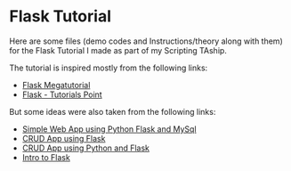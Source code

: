 # Flask Tutorial

Here are some files (demo codes and Instructions/theory along with them) for the Flask Tutorial I made as part of my Scripting TAship.

The tutorial is inspired mostly from the following links:

* [Flask Megatutorial](https://blog.miguelgrinberg.com/post/the-flask-mega-tutorial-part-i-hello-world-legacy)
* [Flask - Tutorials Point](https://www.tutorialspoint.com/flask/index.htm)

But some ideas were also taken from the following links:

* [Simple Web App using Python Flask and MySql](https://code.tutsplus.com/tutorials/creating-a-web-app-from-scratch-using-python-flask-and-mysql--cms-22972)
* [CRUD App using Flask](https://scotch.io/tutorials/build-a-crud-web-app-with-python-and-flask-part-one)
* [CRUD App using Python and Flask](https://developer.okta.com/blog/2018/07/23/build-a-simple-crud-app-with-flask-and-python)
* [Intro to Flask](https://overiq.com/flask/0.12/intro-to-flask/)
